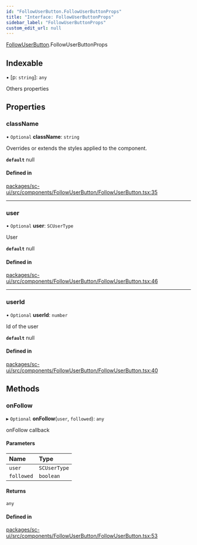 ```yaml
---
id: "FollowUserButton.FollowUserButtonProps"
title: "Interface: FollowUserButtonProps"
sidebar_label: "FollowUserButtonProps"
custom_edit_url: null
---
```


[FollowUserButton](../modules/FollowUserButton).FollowUserButtonProps

## Indexable

▪ [p: `string`]: `any`

Others properties

## Properties

### className

• `Optional` **className**: `string`

Overrides or extends the styles applied to the component.

**`default`** null

#### Defined in

[packages/sc-ui/src/components/FollowUserButton/FollowUserButton.tsx:35](https://github.com/selfcommunity/community-ui/blob/0c5b0c7/packages/sc-ui/src/components/FollowUserButton/FollowUserButton.tsx#L35)

___

### user

• `Optional` **user**: `SCUserType`

User

**`default`** null

#### Defined in

[packages/sc-ui/src/components/FollowUserButton/FollowUserButton.tsx:46](https://github.com/selfcommunity/community-ui/blob/0c5b0c7/packages/sc-ui/src/components/FollowUserButton/FollowUserButton.tsx#L46)

___

### userId

• `Optional` **userId**: `number`

Id of the user

**`default`** null

#### Defined in

[packages/sc-ui/src/components/FollowUserButton/FollowUserButton.tsx:40](https://github.com/selfcommunity/community-ui/blob/0c5b0c7/packages/sc-ui/src/components/FollowUserButton/FollowUserButton.tsx#L40)

## Methods

### onFollow

▸ `Optional` **onFollow**(`user`, `followed`): `any`

onFollow callback

#### Parameters

| Name | Type |
| :------ | :------ |
| `user` | `SCUserType` |
| `followed` | `boolean` |

#### Returns

`any`

#### Defined in

[packages/sc-ui/src/components/FollowUserButton/FollowUserButton.tsx:53](https://github.com/selfcommunity/community-ui/blob/0c5b0c7/packages/sc-ui/src/components/FollowUserButton/FollowUserButton.tsx#L53)
